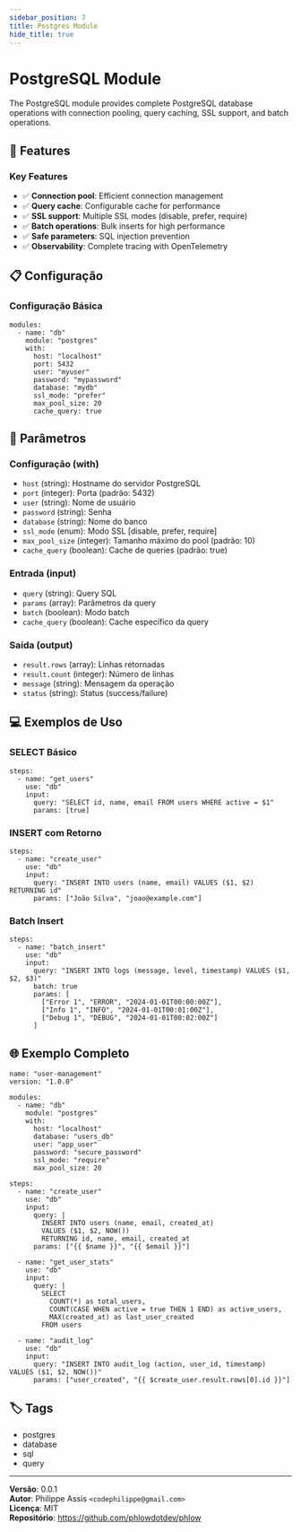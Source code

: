 ```yaml
---
sidebar_position: 7
title: Postgres Module
hide_title: true
---
```


# PostgreSQL Module

The PostgreSQL module provides complete PostgreSQL database operations with connection pooling, query caching, SSL support, and batch operations.

## 🚀 Features

### Key Features

- ✅ **Connection pool**: Efficient connection management
- ✅ **Query cache**: Configurable cache for performance
- ✅ **SSL support**: Multiple SSL modes (disable, prefer, require)
- ✅ **Batch operations**: Bulk inserts for high performance
- ✅ **Safe parameters**: SQL injection prevention
- ✅ **Observability**: Complete tracing with OpenTelemetry

## 📋 Configuração

### Configuração Básica

```phlow
modules:
  - name: "db"
    module: "postgres"
    with:
      host: "localhost"
      port: 5432
      user: "myuser"
      password: "mypassword"
      database: "mydb"
      ssl_mode: "prefer"
      max_pool_size: 20
      cache_query: true
```

## 🔧 Parâmetros

### Configuração (with)
- `host` (string): Hostname do servidor PostgreSQL
- `port` (integer): Porta (padrão: 5432)
- `user` (string): Nome de usuário
- `password` (string): Senha
- `database` (string): Nome do banco
- `ssl_mode` (enum): Modo SSL [disable, prefer, require]
- `max_pool_size` (integer): Tamanho máximo do pool (padrão: 10)
- `cache_query` (boolean): Cache de queries (padrão: true)

### Entrada (input)
- `query` (string): Query SQL
- `params` (array): Parâmetros da query
- `batch` (boolean): Modo batch
- `cache_query` (boolean): Cache específico da query

### Saída (output)
- `result.rows` (array): Linhas retornadas
- `result.count` (integer): Número de linhas
- `message` (string): Mensagem da operação
- `status` (string): Status (success/failure)

## 💻 Exemplos de Uso

### SELECT Básico

```phlow
steps:
  - name: "get_users"
    use: "db"
    input:
      query: "SELECT id, name, email FROM users WHERE active = $1"
      params: [true]
```

### INSERT com Retorno

```phlow
steps:
  - name: "create_user"
    use: "db"
    input:
      query: "INSERT INTO users (name, email) VALUES ($1, $2) RETURNING id"
      params: ["João Silva", "joao@example.com"]
```

### Batch Insert

```phlow
steps:
  - name: "batch_insert"
    use: "db"
    input:
      query: "INSERT INTO logs (message, level, timestamp) VALUES ($1, $2, $3)"
      batch: true
      params: [
        ["Error 1", "ERROR", "2024-01-01T00:00:00Z"],
        ["Info 1", "INFO", "2024-01-01T00:01:00Z"],
        ["Debug 1", "DEBUG", "2024-01-01T00:02:00Z"]
      ]
```

## 🌐 Exemplo Completo

```phlow
name: "user-management"
version: "1.0.0"

modules:
  - name: "db"
    module: "postgres"
    with:
      host: "localhost"
      database: "users_db"
      user: "app_user"
      password: "secure_password"
      ssl_mode: "require"
      max_pool_size: 20

steps:
  - name: "create_user"
    use: "db"
    input:
      query: |
        INSERT INTO users (name, email, created_at) 
        VALUES ($1, $2, NOW()) 
        RETURNING id, name, email, created_at
      params: ["{{ $name }}", "{{ $email }}"]
      
  - name: "get_user_stats"
    use: "db"
    input:
      query: |
        SELECT 
          COUNT(*) as total_users,
          COUNT(CASE WHEN active = true THEN 1 END) as active_users,
          MAX(created_at) as last_user_created
        FROM users
        
  - name: "audit_log"
    use: "db"
    input:
      query: "INSERT INTO audit_log (action, user_id, timestamp) VALUES ($1, $2, NOW())"
      params: ["user_created", "{{ $create_user.result.rows[0].id }}"]
```

## 🏷️ Tags

- postgres
- database
- sql
- query

---

**Versão**: 0.0.1  
**Autor**: Philippe Assis `<codephilippe@gmail.com>`  
**Licença**: MIT  
**Repositório**: https://github.com/phlowdotdev/phlow
